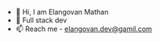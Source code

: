 - 👋 Hi, I am Elangovan Mathan
- 👀 Full stack dev
- 📫 Reach me - elangovan.dev@gamil.com

<!---
gitelangovan/gitelangovan is a ✨ special ✨ repository because its `README.md` (this file) appears on your GitHub profile.
You can click the Preview link to take a look at your changes.
--->
